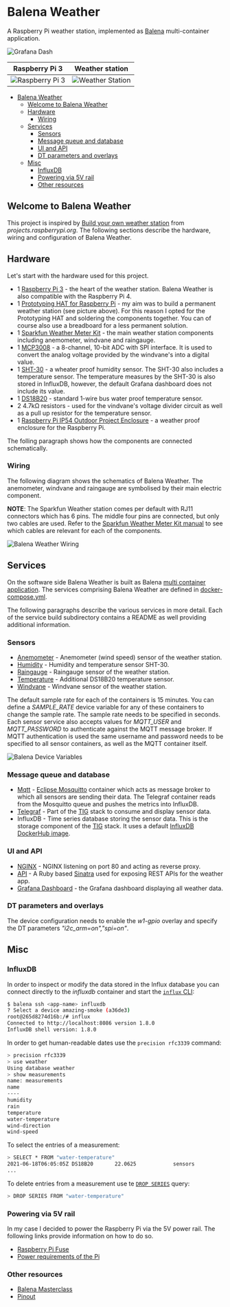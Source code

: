 # Balena Weather

A Raspberry Pi weather station, implemented as [Balena](https://www.balena.io/) multi-container application.

![Grafana Dash](./images/dash.png)

Raspberry Pi 3                                | Weather station
:--------------------------------------------:|:-------------------------:
![Raspberry Pi 3](./images/raspberry_pi.png)  |  ![Weather Station](./images/weather_station.png)

<!-- MarkdownTOC levels="2,3,4" autolink="true" indent="  " -->

- [Balena Weather](#balena-weather)
  - [Welcome to Balena Weather](#welcome-to-balena-weather)
  - [Hardware](#hardware)
    - [Wiring](#wiring)
  - [Services](#services)
    - [Sensors](#sensors)
    - [Message queue and database](#message-queue-and-database)
    - [UI and API](#ui-and-api)
    - [DT parameters and overlays](#dt-parameters-and-overlays)
  - [Misc](#misc)
    - [InfluxDB](#influxdb)
    - [Powering via 5V rail](#powering-via-5v-rail)
    - [Other resources](#other-resources)

<!-- /MarkdownTOC -->

## Welcome to Balena Weather

This project is inspired by [Build your own weather station](https://projects.raspberrypi.org/en/projects/build-your-own-weather-station/0) from _projects.raspberrypi.org_.
The following sections describe the hardware, wiring and configuration of Balena Weather.

## Hardware

Let's start with the hardware used for this project.

- 1 [Raspberry Pi 3](https://www.raspberrypi.com/products/raspberry-pi-3-model-b/) - the heart of the weather station.
    Balena Weather is also compatible with the Raspberry Pi 4.
- 1 [Prototyping HAT for Raspberry Pi](https://www.robotshop.com/en/prototyping-hat-raspberry-pi-b-2ba3b.html) - my aim was to build a permanent weather station (see picture above).
    For this reason I opted for the Prototyping HAT and soldering the components together.
    You can of course also use a breadboard for a less permanent solution.
- 1 [Sparkfun Weather Meter Kit](https://www.sparkfun.com/products/15901) - the main weather station components including anemometer, windvane and raingauge.
- 1 [MCP3008](https://www.microchip.com/en-us/product/MCP3008) - a 8-channel, 10-bit ADC with SPI interface.
    It is used to convert the analog voltage provided by the windvane's into a digital value.
- 1 [SHT-30](https://www.adafruit.com/product/4099) - a wheater proof humidity sensor.
    The SHT-30 also includes a temperature sensor.
    The temperature measures by the SHT-30 is also stored in InfluxDB, however, the default Grafana dashboard does not include its value.
- 1 [DS18B20](https://www.amazon.com/Eiechip-Waterproof-Temperature-Thermometer-Resistance/dp/B07MB1J43W/) - standard 1-wire bus water proof temperature sensor.
- 2 4.7k&#8486; resistors - used for the vindvane's voltage divider circuit as well as a pull up resistor for the temperature sensor.
- 1 [Raspberry Pi IP54 Outdoor Project Enclosure](https://sixfab.com/product/raspberry-pi-ip54-outdoor-iot-project-enclosure/) - a weather proof enclosure for the Raspberry Pi.

The folling paragraph shows how the components are connected schematically.

### Wiring

The following diagram shows the schematics of Balena Weather.
The anemometer, windvane and raingauge are symbolised by their main electric component.

**NOTE**: The Sparkfun Weather station comes per default with RJ11 connectors which has 6 pins.
The middle four pins are connected, but only two cables are used.
Refer to the [Sparkfun Weather Meter Kit manual](https://cdn.sparkfun.com/assets/d/1/e/0/6/DS-15901-Weather_Meter.pdf) to see which cables are relevant for each of the components.

![Balena Weather Wiring](./images/balena_weather_bb.png)

## Services

On the software side Balena Weather is built as Balena [multi container application](https://www.balena.io/docs/learn/develop/multicontainer/).
The services comprising Balena Weather are defined in [docker-compose.yml](./docker-compose.yml).

The following paragraphs describe the various services in more detail.
Each of the service build subdirectory contains a README as well providing additional information.

### Sensors

- [Anemometer](./anemometer/README.md) - Anemometer (wind speed) sensor of the weather station.
- [Humidity](./humidity/README.md) - Humidity and temperature sensor SHT-30.
- [Raingauge](./raingauge/README.md) - Raingauge sensor of the weather station.
- [Temperature](/temperature/README.md) - Additional DS18B20 temperature sensor.
- [Windvane](/windvane/README.md) - Windvane sensor of the weather station.

The default sample rate for each of the containers is 15 minutes.
You can define a _SAMPLE_RATE_ device variable for any of these containers to change the sample rate.
The sample rate needs to be specified in seconds.
Each sensor service also accepts values for _MQTT_USER_ and _MQTT_PASSWORD_ to authenticate against the MQTT message broker.
If MQTT authentication is used the same username and password needs to be specified to all sensor containers, as well as the MQTT container itself.

![Balena Device Variables](./images/device-variables.png)

### Message queue and database

- [Mqtt](./mqtt/README.md) - [Eclipse Mosquitto](https://hub.docker.com/r/arm64v8/eclipse-mosquitto) container which acts as message broker to which all sensors are sending their data.
  The Telegraf container reads from the Mosquitto queue and pushes the metrics into InfluxDB.
- [Telegraf](./telegraf/README.md) - Part of the [TIG](https://hackmd.io/@lnu-iot/tig-stack) stack to consume and display sensor data.
- InfluxDB - Time series database storing the sensor data.
  This is the storage component of the [TIG](https://hackmd.io/@lnu-iot/tig-stack) stack.
  It uses a default [InfluxDB DockerHub image](https://hub.docker.com/_/influxdb).

### UI and API

- [NGINX](./nginx) - NGINX listening on port 80 and acting as reverse proxy.
- [API](./api/README.md) - A Ruby based [Sinatra](http://sinatrarb.com) used for exposing REST APIs for the weather app.
- [Grafana Dashboard](./dashboard/README.md) - the Grafana dashboard displaying all weather data.

### DT parameters and overlays

The device configuration needs to enable the _w1-gpio_ overlay and specify the DT parameters _"i2c_arm=on","spi=on"_.

## Misc

### InfluxDB

In order to inspect or modify the data stored in the Influx database you can connect directly to the _influxdb_ container and start the [`influx` CLI](https://docs.influxdata.com/influxdb/v1.8/tools/shell/):

```sh
$ balena ssh <app-name> influxdb
? Select a device amazing-smoke (a36de3)
root@265d8274d16b:/# influx
Connected to http://localhost:8086 version 1.8.0
InfluxDB shell version: 1.8.0
```

In order to get human-readable dates use the `precision rfc3339` command:

```sh
> precision rfc3339
> use weather
Using database weather
> show measurements
name: measurements
name
----
humidity
rain
temperature
water-temperature
wind-direction
wind-speed
```

To select the entries of a measurement:

```sh
> SELECT * FROM "water-temperature"
2021-06-18T06:05:05Z DS18B20       22.0625            sensors
...
```

To delete entries from a measurement use te [`DROP SERIES`](https://docs.influxdata.com/influxdb/v1.8/query_language/manage-database/#drop-series-from-the-index-with-drop-series) query:

```sh
> DROP SERIES FROM "water-temperature"
```

### Powering via 5V rail

In my case I decided to power the Raspberry Pi via the 5V power rail.
The following links provide information on how to do so.

- [Raspberry Pi Fuse](https://www.petervis.com/Raspberry_PI/Raspberry_Pi_Dead/Raspberry_Pi_Fuse.html)
- [Power requirements of the Pi](https://raspberrypi.stackexchange.com/questions/51615/raspberry-pi-power-limitations)

### Other resources

- [Balena Masterclass](https://github.com/balena-io/balena-cli-masterclass/blob/master/README.md)
- [Pinout](https://pinout.xyz/)
